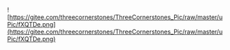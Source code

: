 ![https://gitee.com/threecornerstones/ThreeCornerstones_Pic/raw/master/uPic/fXQTDe.png](https://gitee.com/threecornerstones/ThreeCornerstones_Pic/raw/master/uPic/fXQTDe.png)